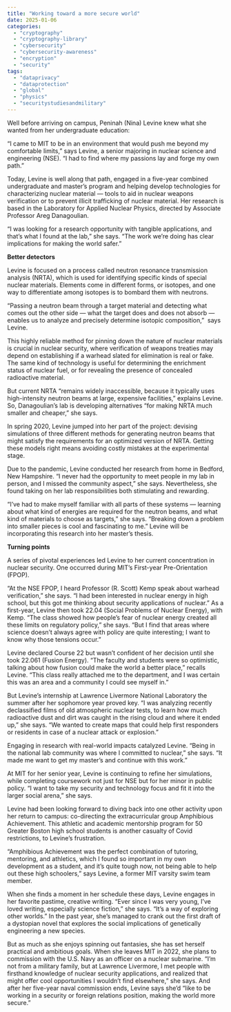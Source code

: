 ```yaml
---
title: "Working toward a more secure world"
date: 2025-01-06
categories: 
  - "cryptography"
  - "cryptography-library"
  - "cybersecurity"
  - "cybersecurity-awareness"
  - "encryption"
  - "security"
tags: 
  - "dataprivacy"
  - "dataprotection"
  - "global"
  - "physics"
  - "securitystudiesandmilitary"
---
```


Well before arriving on campus, Peninah (Nina) Levine knew what she wanted from her undergraduate education:

“I came to MIT to be in an environment that would push me beyond my comfortable limits,” says Levine, a senior majoring in nuclear science and engineering (NSE). “I had to find where my passions lay and forge my own path.”

Today, Levine is well along that path, engaged in a five-year combined undergraduate and master’s program and helping develop technologies for characterizing nuclear material — tools to aid in nuclear weapons verification or to prevent illicit trafficking of nuclear material. Her research is based in the Laboratory for Applied Nuclear Physics, directed by Associate Professor Areg Danagoulian.

“I was looking for a research opportunity with tangible applications, and that’s what I found at the lab,” she says. “The work we’re doing has clear implications for making the world safer.”

**Better detectors**

Levine is focused on a process called neutron resonance transmission analysis (NRTA), which is used for identifying specific kinds of special nuclear materials. Elements come in different forms, or isotopes, and one way to differentiate among isotopes is to bombard them with neutrons.

“Passing a neutron beam through a target material and detecting what comes out the other side — what the target does and does not absorb — enables us to analyze and precisely determine isotopic composition,”  says Levine.

This highly reliable method for pinning down the nature of nuclear materials is crucial in nuclear security, where verification of weapons treaties may depend on establishing if a warhead slated for elimination is real or fake. The same kind of technology is useful for determining the enrichment status of nuclear fuel, or for revealing the presence of concealed radioactive material.

But current NRTA “remains widely inaccessible, because it typically uses high-intensity neutron beams at large, expensive facilities,” explains Levine. So, Danagoulian’s lab is developing alternatives “for making NRTA much smaller and cheaper,” she says.

In spring 2020, Levine jumped into her part of the project: devising simulations of three different methods for generating neutron beams that might satisfy the requirements for an optimized version of NRTA. Getting these models right means avoiding costly mistakes at the experimental stage.

Due to the pandemic, Levine conducted her research from home in Bedford, New Hampshire. “I never had the opportunity to meet people in my lab in person, and I missed the community aspect,” she says. Nevertheless, she found taking on her lab responsibilities both stimulating and rewarding.

“I’ve had to make myself familiar with all parts of these systems — learning about what kind of energies are required for the neutron beams, and what kind of materials to choose as targets,” she says. “Breaking down a problem into smaller pieces is cool and fascinating to me.” Levine will be incorporating this research into her master’s thesis.

**Turning points**

A series of pivotal experiences led Levine to her current concentration in nuclear security. One occurred during MIT’s First-year Pre-Orientation (FPOP).

“At the NSE FPOP, I heard Professor (R. Scott) Kemp speak about warhead verification,” she says. “I had been interested in nuclear energy in high school, but this got me thinking about security applications of nuclear.” As a first-year, Levine then took 22.04 (Social Problems of Nuclear Energy), with Kemp. “The class showed how people’s fear of nuclear energy created all these limits on regulatory policy,” she says. “But I find that areas where science doesn’t always agree with policy are quite interesting; I want to know why those tensions occur.”

Levine declared Course 22 but wasn’t confident of her decision until she took 22.061 (Fusion Energy). “The faculty and students were so optimistic, talking about how fusion could make the world a better place,” recalls Levine. “This class really attached me to the department, and I was certain this was an area and a community I could see myself in.”

But Levine’s internship at Lawrence Livermore National Laboratory the summer after her sophomore year proved key. “I was analyzing recently declassified films of old atmospheric nuclear tests, to learn how much radioactive dust and dirt was caught in the rising cloud and where it ended up,” she says. “We wanted to create maps that could help first responders or residents in case of a nuclear attack or explosion.”

Engaging in research with real-world impacts catalyzed Levine. “Being in the national lab community was where I committed to nuclear,” she says. “It made me want to get my master’s and continue with this work.”

At MIT for her senior year, Levine is continuing to refine her simulations, while completing coursework not just for NSE but for her minor in public policy. “I want to take my security and technology focus and fit it into the larger social arena,” she says.

Levine had been looking forward to diving back into one other activity upon her return to campus: co-directing the extracurricular group Amphibious Achievement. This athletic and academic mentorship program for 50 Greater Boston high school students is another casualty of Covid restrictions, to Levine’s frustration.

“Amphibious Achievement was the perfect combination of tutoring, mentoring, and athletics, which I found so important in my own development as a student, and it’s quite tough now, not being able to help out these high schoolers,” says Levine, a former MIT varsity swim team member.

When she finds a moment in her schedule these days, Levine engages in her favorite pastime, creative writing. “Ever since I was very young, I’ve loved writing, especially science fiction,” she says. “It’s a way of exploring other worlds.” In the past year, she’s managed to crank out the first draft of a dystopian novel that explores the social implications of genetically engineering a new species.

But as much as she enjoys spinning out fantasies, she has set herself practical and ambitious goals. When she leaves MIT in 2022, she plans to commission with the U.S. Navy as an officer on a nuclear submarine. “I’m not from a military family, but at Lawrence Livermore, I met people with firsthand knowledge of nuclear security applications, and realized that might offer cool opportunities I wouldn’t find elsewhere,” she says. And after her five-year naval commission ends, Levine says she’d “like to be working in a security or foreign relations position, making the world more secure.”

